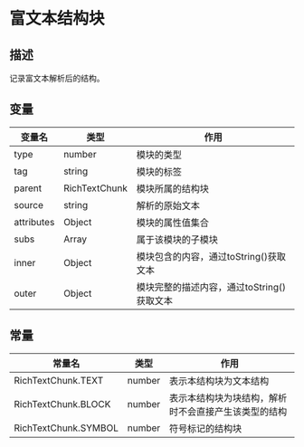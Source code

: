 # 富文本结构块

## 描述
记录富文本解析后的结构。

## 变量
| 变量名         |   类型      |  作用        |
| ------------- |-------------|-------------|
| type | number | 模块的类型 |
| tag | string | 模块的标签 |
| parent | RichTextChunk | 模块所属的结构块 |
| source | string | 解析的原始文本 |
| attributes | Object | 模块的属性值集合 |
| subs | Array | 属于该模块的子模块 |
| inner | Object | 模块包含的内容，通过toString()获取文本 |
| outer | Object | 模块完整的描述内容，通过toString()获取文本 |

## 常量
| 常量名         |   类型      |  作用        |
| ------------- |-------------|-------------|
| RichTextChunk.TEXT | number | 表示本结构块为文本结构 |
| RichTextChunk.BLOCK | number |  表示本结构块为块结构，解析时不会直接产生该类型的结构 |
| RichTextChunk.SYMBOL | number | 符号标记的结构块 |